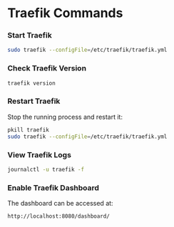 # **Traefik Commands**

### **Start Traefik**
```bash
sudo traefik --configFile=/etc/traefik/traefik.yml
```

### **Check Traefik Version**
```bash
traefik version
```

### **Restart Traefik**
Stop the running process and restart it:
```bash
pkill traefik
sudo traefik --configFile=/etc/traefik/traefik.yml
```

### **View Traefik Logs**
```bash
journalctl -u traefik -f
```

### **Enable Traefik Dashboard**
The dashboard can be accessed at:
```
http://localhost:8080/dashboard/
```